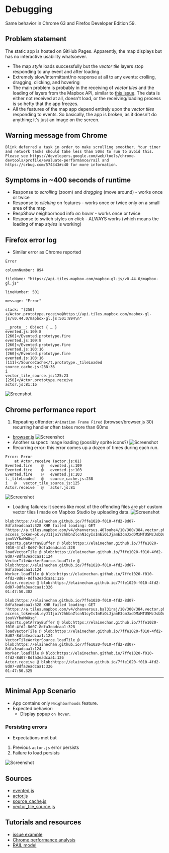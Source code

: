 # Debugging
Same behavior in Chrome 63 and Firefox Developer Edition 59.


## Problem statement
The static app is hosted on GitHub Pages. Apparently, the map displays but has no interactive usability whatsoever.
- The map _style_ loads successfully but the _vector tile_ layers stop responding to any event and after loading.
- Extremely slow/intermittant/no response at all to any events: crolling, dragging, clicking, and hovering
- The main problem is probably in the receiving of _vector tiles_ and the loading of layers from the Mapbox API, similar to [this issue](https://github.com/mapbox/mapbox-gl-js/issues/4858). The data is either not received at all, doesn't load, or the receiving/loading process is so hefty that the app freezes.
- All the features of the map app depend entirely upon the _vector tiles_ responding to events. So basically, the app is broken, as it doesn't do anything; it's just an image on the screen.

## Warning message from Chrome
```
Blink deferred a task in order to make scrolling smoother. Your timer and network tasks should take less than 50ms to run to avoid this. Please see https://developers.google.com/web/tools/chrome-devtools/profile/evaluate-performance/rail and https://crbug.com/574343#c40 for more information.
```
## Symptoms in ~400 seconds of runtime
- Response to _scrolling_ (zoom) and _dragging_ (move around) - works once or twice
- Response to _clicking_ on features - works once or twice only on a small area of the map
- RespShow neighborhood info _on hover_ - works once or twice
- Response to switch styles _on click_ - ALWAYS works (which means the loading of map _styles_ is working)
## Firefox error log
- Similar error as Chrome reported
```
Error
​
columnNumber: 894
​
fileName: "https://api.tiles.mapbox.com/mapbox-gl-js/v0.44.0/mapbox-gl.js"
​
lineNumber: 501
​
message: "Error"
​
stack: "[250]</Actor.prototype.receive@https://api.tiles.mapbox.com/mapbox-gl-js/v0.44.0/mapbox-gl.js:501:894\n"
​
__proto__: Object { … }
evented.js:109:8
[260]</Evented.prototype.fire
evented.js:109:8
[260]</Evented.prototype.fire
evented.js:103:16
[260]</Evented.prototype.fire
evented.js:103:16
[111]</SourceCache</t.prototype._tileLoaded
source_cache.js:238:36
i
vector_tile_source.js:125:23
[250]</Actor.prototype.receive
actor.js:81:16
```
![Sreenshot](https://github.com/elainechan/mapping/blob/master/debug/Screen_2018-02-07_2.49.24PM.png)
## Chrome performance report
1. Repeating offender: `Animation Frame Fired` (browser/browser.js 30) recurring handler often takes more than 60ms
- [browser.js](https://github.com/mapbox/mapbox-gl-js/blob/master/src/util/browser.js)
![Screenshot](https://github.com/elainechan/mapping/blob/master/debug/Screen_2018-02-02_2.20.48PM.png)
- Another suspect: image loading (possibly sprite icons?)
![Screenshot](https://github.com/elainechan/mapping/blob/master/debug/Screen_2018-02-02_3.07.43PM.png)
- Recurring error: this error comes up a dozen of times during each run.
```
Error: Error
    at Actor.receive (actor.js:81)
Evented.fire	@	evented.js:109
Evented.fire	@	evented.js:103
Evented.fire	@	evented.js:103
t._tileLoaded	@	source_cache.js:238
i	@	vector_tile_source.js:125
Actor.receive	@	actor.js:81
```
![Screenshot](https://github.com/elainechan/mapping/blob/master/debug/Screen_2018-02-03_1.48.55AM.png)
- Loading failures: it seems like most of the offending files are `pbf` custom vector tiles I made on Mapbox Studio by uploading data.
![Screenshot](https://github.com/elainechan/mapping/blob/master/debug/Screen_2018-02-03_1.50.06AM.png)

```
blob:https://elainechan.github.io/7ffe1020-f010-4fd2-8d07-8dfa3eadcaa1:328 XHR failed loading: GET "https://a.tiles.mapbox.com/v4/chanversus.40louhe4/10/300/384.vector.pbf?access_token=pk.eyJ1IjoiY2hhbnZlcnN1cyIsImEiOiJjamE3cmJxdDMxMTU5MzJsbDdlM2d5OGFqIn0.Od7n9c17-jouVVYbaMWOsg".
exports.getArrayBuffer @ blob:https://elainechan.github.io/7ffe1020-f010-4fd2-8d07-8dfa3eadcaa1:328
loadVectorTile @ blob:https://elainechan.github.io/7ffe1020-f010-4fd2-8d07-8dfa3eadcaa1:124
VectorTileWorkerSource.loadTile @ blob:https://elainechan.github.io/7ffe1020-f010-4fd2-8d07-8dfa3eadcaa1:124
Worker.loadTile @ blob:https://elainechan.github.io/7ffe1020-f010-4fd2-8d07-8dfa3eadcaa1:126
Actor.receive @ blob:https://elainechan.github.io/7ffe1020-f010-4fd2-8d07-8dfa3eadcaa1:326
01:47:50.302
```
```
blob:https://elainechan.github.io/7ffe1020-f010-4fd2-8d07-8dfa3eadcaa1:328 XHR failed loading: GET "https://a.tiles.mapbox.com/v4/chanversus.bal31raj/10/300/384.vector.pbf?access_token=pk.eyJ1IjoiY2hhbnZlcnN1cyIsImEiOiJjamE3cmJxdDMxMTU5MzJsbDdlM2d5OGFqIn0.Od7n9c17-jouVVYbaMWOsg".
exports.getArrayBuffer @ blob:https://elainechan.github.io/7ffe1020-f010-4fd2-8d07-8dfa3eadcaa1:328
loadVectorTile @ blob:https://elainechan.github.io/7ffe1020-f010-4fd2-8d07-8dfa3eadcaa1:124
VectorTileWorkerSource.loadTile @ blob:https://elainechan.github.io/7ffe1020-f010-4fd2-8d07-8dfa3eadcaa1:124
Worker.loadTile @ blob:https://elainechan.github.io/7ffe1020-f010-4fd2-8d07-8dfa3eadcaa1:126
Actor.receive @ blob:https://elainechan.github.io/7ffe1020-f010-4fd2-8d07-8dfa3eadcaa1:326
01:47:50.325
```
---
## Minimal App Scenario
- App contains only `Neighborhoods` feature.
- Expected behavior:
    - Display popup `on hover`.
### Persisting errors
- Expectations met but 
1. Previous `actor.js` error persists
2. Failure to load persists

![Screenshot](https://github.com/elainechan/mapping/blob/minimal/debug/Screen_2018-02-07_8.28.58PM)

## Sources
- [evented.js](https://github.com/mapbox/mapbox-gl-js/blob/master/src/util/evented.js)
- [actor.js](https://github.com/mapbox/mapbox-gl-js/blob/master/src/util/actor.js)
- [source_cache.js](https://github.com/mapbox/mapbox-gl-js/blob/master/src/source/source_cache.js)
- [vector_tile_source.js](https://github.com/mapbox/mapbox-gl-js/blob/master/src/source/vector_tile_source.js)
## Tutorials and resources
- [issue example](https://crbug.com/574343#c40)
- [Chrome performance analysis](https://developers.google.com/web/tools/chrome-devtools/evaluate-performance/reference)
- [RAIL model](https://developers.google.com/web/fundamentals/performance/rail)